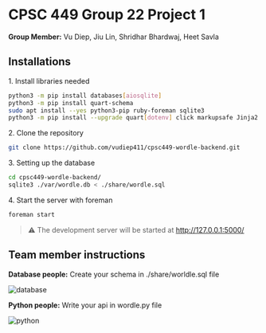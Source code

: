 # CPSC 449 Group 22 Project 1
<p><b>Group Member:</b> Vu Diep, Jiu Lin, Shridhar Bhardwaj, Heet Savla<p/>

## Installations
<p>1. Install libraries needed</p>

```sh
python3 -m pip install databases[aiosqlite]
python3 -m pip install quart-schema
sudo apt install --yes python3-pip ruby-foreman sqlite3
python3 -m pip install --upgrade quart[dotenv] click markupsafe Jinja2
```
<p>2. Clone the repository</p>

```sh
git clone https://github.com/vudiep411/cpsc449-wordle-backend.git
```
<p>3. Setting up the database</p>

```sh
cd cpsc449-wordle-backend/
sqlite3 ./var/wordle.db < ./share/wordle.sql
```
<p>4. Start the server with foreman</p>

```sh
foreman start
```
> ⚠ The development server will be started at http://127.0.0.1:5000/

## Team member instructions
<p><b>Database people:</b> Create your schema in ./share/worldle.sql file</p>
<img src="https://firebasestorage.googleapis.com/v0/b/chatapp-be9bd.appspot.com/o/databasepeople.png?alt=media&token=efed70eb-5555-438c-97df-7afa0b3ec917" alt="database"/>

<p><b>Python people:</b> Write your api in wordle.py file</p>
<img alt="python" src="https://firebasestorage.googleapis.com/v0/b/chatapp-be9bd.appspot.com/o/pythonpeople.png?alt=media&token=e27a58cb-ecd2-45a5-8384-e58e654cd6cd"/>